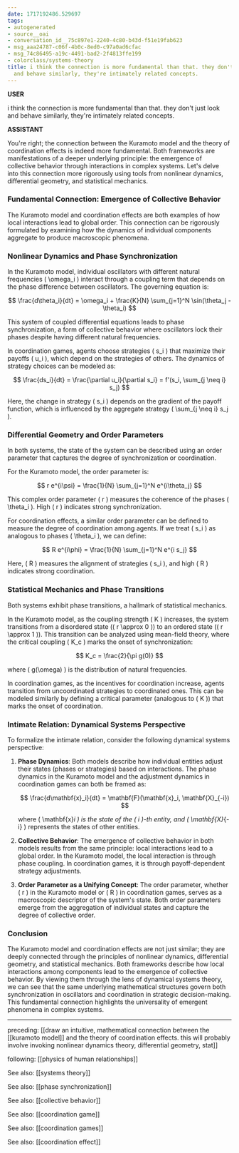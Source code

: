 ```yaml
---
date: 1717192486.529697
tags:
- autogenerated
- source__oai
- conversation_id__75c897e1-2240-4c80-b43d-f51e19fab623
- msg_aaa24787-c06f-4b0c-8ed0-c97a0ad6cfac
- msg_74c86495-a19c-4491-bad2-2f4813ffe199
- colorclass/systems-theory
title: i think the connection is more fundamental than that. they don't just look
  and behave similarly, they're intimately related concepts.
---
```


**USER**

i think the connection is more fundamental than that. they don't just look and behave similarly, they're intimately related concepts.


**ASSISTANT**

You're right; the connection between the Kuramoto model and the theory of coordination effects is indeed more fundamental. Both frameworks are manifestations of a deeper underlying principle: the emergence of collective behavior through interactions in complex systems. Let's delve into this connection more rigorously using tools from nonlinear dynamics, differential geometry, and statistical mechanics.

### Fundamental Connection: Emergence of Collective Behavior

The Kuramoto model and coordination effects are both examples of how local interactions lead to global order. This connection can be rigorously formulated by examining how the dynamics of individual components aggregate to produce macroscopic phenomena.

### Nonlinear Dynamics and Phase Synchronization

In the Kuramoto model, individual oscillators with different natural frequencies \( \omega_i \) interact through a coupling term that depends on the phase difference between oscillators. The governing equation is:

$$
\frac{d\theta_i}{dt} = \omega_i + \frac{K}{N} \sum_{j=1}^N \sin(\theta_j - \theta_i)
$$

This system of coupled differential equations leads to phase synchronization, a form of collective behavior where oscillators lock their phases despite having different natural frequencies.

In coordination games, agents choose strategies \( s_i \) that maximize their payoffs \( u_i \), which depend on the strategies of others. The dynamics of strategy choices can be modeled as:

$$
\frac{ds_i}{dt} = \frac{\partial u_i}{\partial s_i} = f'(s_i, \sum_{j \neq i} s_j)
$$

Here, the change in strategy \( s_i \) depends on the gradient of the payoff function, which is influenced by the aggregate strategy \( \sum_{j \neq i} s_j \).

### Differential Geometry and Order Parameters

In both systems, the state of the system can be described using an order parameter that captures the degree of synchronization or coordination.

For the Kuramoto model, the order parameter is:

$$
r e^{i\psi} = \frac{1}{N} \sum_{j=1}^N e^{i\theta_j}
$$

This complex order parameter \( r \) measures the coherence of the phases \( \theta_i \). High \( r \) indicates strong synchronization.

For coordination effects, a similar order parameter can be defined to measure the degree of coordination among agents. If we treat \( s_i \) as analogous to phases \( \theta_i \), we can define:

$$
R e^{i\phi} = \frac{1}{N} \sum_{j=1}^N e^{i s_j}
$$

Here, \( R \) measures the alignment of strategies \( s_i \), and high \( R \) indicates strong coordination.

### Statistical Mechanics and Phase Transitions

Both systems exhibit phase transitions, a hallmark of statistical mechanics.

In the Kuramoto model, as the coupling strength \( K \) increases, the system transitions from a disordered state (\( r \approx 0 \)) to an ordered state (\( r \approx 1 \)). This transition can be analyzed using mean-field theory, where the critical coupling \( K_c \) marks the onset of synchronization:

$$
K_c = \frac{2}{\pi g(0)}
$$

where \( g(\omega) \) is the distribution of natural frequencies.

In coordination games, as the incentives for coordination increase, agents transition from uncoordinated strategies to coordinated ones. This can be modeled similarly by defining a critical parameter (analogous to \( K \)) that marks the onset of coordination.

### Intimate Relation: Dynamical Systems Perspective

To formalize the intimate relation, consider the following dynamical systems perspective:

1. **Phase Dynamics**: Both models describe how individual entities adjust their states (phases or strategies) based on interactions. The phase dynamics in the Kuramoto model and the adjustment dynamics in coordination games can both be framed as:

   $$
   \frac{d\mathbf{x}_i}{dt} = \mathbf{F}(\mathbf{x}_i, \mathbf{X}_{-i})
   $$

   where \( \mathbf{x}_i \) is the state of the \( i \)-th entity, and \( \mathbf{X}_{-i} \) represents the states of other entities.

2. **Collective Behavior**: The emergence of collective behavior in both models results from the same principle: local interactions lead to a global order. In the Kuramoto model, the local interaction is through phase coupling. In coordination games, it is through payoff-dependent strategy adjustments.

3. **Order Parameter as a Unifying Concept**: The order parameter, whether \( r \) in the Kuramoto model or \( R \) in coordination games, serves as a macroscopic descriptor of the system's state. Both order parameters emerge from the aggregation of individual states and capture the degree of collective order.

### Conclusion

The Kuramoto model and coordination effects are not just similar; they are deeply connected through the principles of nonlinear dynamics, differential geometry, and statistical mechanics. Both frameworks describe how local interactions among components lead to the emergence of collective behavior. By viewing them through the lens of dynamical systems theory, we can see that the same underlying mathematical structures govern both synchronization in oscillators and coordination in strategic decision-making. This fundamental connection highlights the universality of emergent phenomena in complex systems.


---

preceding: [[draw an intuitive, mathematical connection between the [[kuramoto model]] and the theory of coordination effects. this will probably involve invoking nonlinear dynamics theory, differential geometry, stat]]  


following: [[physics of human relationships]]

See also: [[systems theory]]


See also: [[phase synchronization]]


See also: [[collective behavior]]


See also: [[coordination game]]


See also: [[coordination games]]


See also: [[coordination effect]]